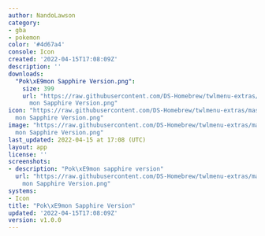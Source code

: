 ```yaml
---
author: NandoLawson
category:
- gba
- pokemon
color: '#4d67a4'
console: Icon
created: '2022-04-15T17:08:09Z'
description: ''
downloads:
  "Pok\xE9mon Sapphire Version.png":
    size: 399
    url: "https://raw.githubusercontent.com/DS-Homebrew/twlmenu-extras/master/_nds/TWiLightMenu/icons/Pok\xE9\
      mon Sapphire Version.png"
icon: "https://raw.githubusercontent.com/DS-Homebrew/twlmenu-extras/master/_nds/TWiLightMenu/icons/Pok\xE9\
  mon Sapphire Version.png"
image: "https://raw.githubusercontent.com/DS-Homebrew/twlmenu-extras/master/_nds/TWiLightMenu/icons/Pok\xE9\
  mon Sapphire Version.png"
last_updated: 2022-04-15 at 17:08 (UTC)
layout: app
license: ''
screenshots:
- description: "Pok\xE9mon sapphire version"
  url: "https://raw.githubusercontent.com/DS-Homebrew/twlmenu-extras/master/_nds/TWiLightMenu/icons/Pok\xE9\
    mon Sapphire Version.png"
systems:
- Icon
title: "Pok\xE9mon Sapphire Version"
updated: '2022-04-15T17:08:09Z'
version: v1.0.0
---
```

